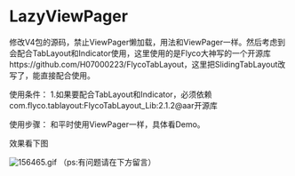 # LazyViewPager
修改V4包的源码，禁止ViewPager懒加载，用法和ViewPager一样。然后考虑到会配合TabLayout和Indicator使用，这里使用的是Flyco大神写的一个开源库https://github.com/H07000223/FlycoTabLayout，这里把SlidingTabLayout改写了，能直接配合使用。

使用条件：
1.如果要配合TabLayout和Indicator，必须依赖com.flyco.tablayout:FlycoTabLayout_Lib:2.1.2@aar开源库

使用步骤：
和平时使用ViewPager一样，具体看Demo。

效果看下图

![156465.gif](https://upload-images.jianshu.io/upload_images/7632909-64ce012dbd9acef1.gif?imageMogr2/auto-orient/strip)
（ps:有问题请在下方留言）


